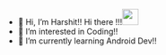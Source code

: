 - 👋 Hi, I’m Harshit!!
 Hi there  !!!<img src="https://github.com/TheDudeThatCode/TheDudeThatCode/blob/master/Assets/Hi.gif" width="29px">
- 👀 I’m interested in Coding!!
- 🌱 I’m currently learning Android Dev!!

<!---
harshitagrawal955/harshitagrawal955 is a ✨ special ✨ repository because its `README.md` (this file) appears on your GitHub profile.
You can click the Preview link to take a look at your changes.
--->

